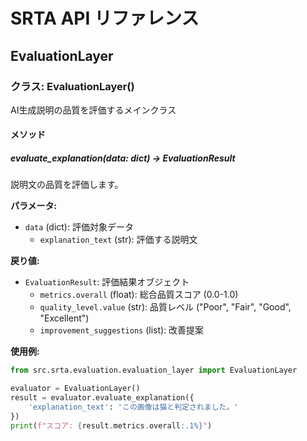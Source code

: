 # SRTA API リファレンス

## EvaluationLayer

### クラス: EvaluationLayer()

AI生成説明の品質を評価するメインクラス

#### メソッド

##### evaluate_explanation(data: dict) -> EvaluationResult

説明文の品質を評価します。

**パラメータ:**
- `data` (dict): 評価対象データ
  - `explanation_text` (str): 評価する説明文

**戻り値:**
- `EvaluationResult`: 評価結果オブジェクト
  - `metrics.overall` (float): 総合品質スコア (0.0-1.0)
  - `quality_level.value` (str): 品質レベル ("Poor", "Fair", "Good", "Excellent")
  - `improvement_suggestions` (list): 改善提案

**使用例:**
```python
from src.srta.evaluation.evaluation_layer import EvaluationLayer

evaluator = EvaluationLayer()
result = evaluator.evaluate_explanation({
    'explanation_text': 'この画像は猫と判定されました。'
})
print(f"スコア: {result.metrics.overall:.1%}")
